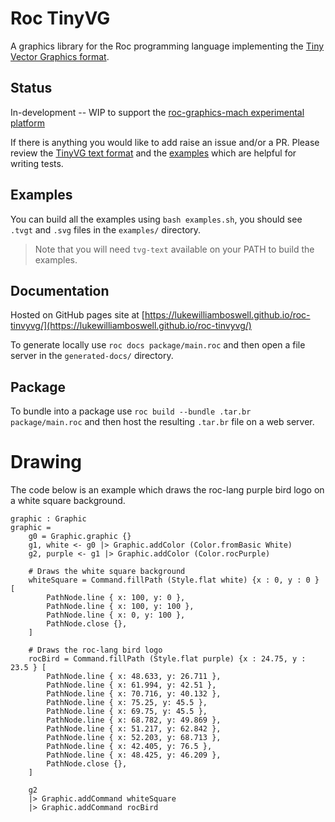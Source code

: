 # Roc TinyVG

A graphics library for the Roc programming language implementing the [Tiny Vector Graphics format](https://tinyvg.tech).

## Status

In-development -- WIP to support the [roc-graphics-mach experimental platform](https://github.com/lukewilliamboswell/roc-graphics-mach)

If there is anything you would like to add raise an issue and/or a PR. Please review the [TinyVG text format](https://github.com/TinyVG/specification/blob/main/text-format.md) and the [examples](https://github.com/TinyVG/examples/blob/main/files/everything-32.tvgt) which are helpful for writing tests.

## Examples 

You can build all the examples using `bash examples.sh`, you should see `.tvgt` and `.svg` files in the `examples/` directory. 

> Note that you will need `tvg-text` available on your PATH to build the examples.

## Documentation

Hosted on GitHub pages site at [https://lukewilliamboswell.github.io/roc-tinvyvg/](https://lukewilliamboswell.github.io/roc-tinvyvg/)

To generate locally use `roc docs package/main.roc` and then open a file server in the `generated-docs/` directory.

## Package

To bundle into a package use `roc build --bundle .tar.br package/main.roc` and then host the resulting `.tar.br` file on a web server.

# Drawing

The code below is an example which draws the roc-lang purple bird logo on a white square background. 

```roc
graphic : Graphic
graphic = 
    g0 = Graphic.graphic {}
    g1, white <- g0 |> Graphic.addColor (Color.fromBasic White)
    g2, purple <- g1 |> Graphic.addColor (Color.rocPurple)

    # Draws the white square background
    whiteSquare = Command.fillPath (Style.flat white) {x : 0, y : 0 } [
        PathNode.line { x: 100, y: 0 },
        PathNode.line { x: 100, y: 100 },
        PathNode.line { x: 0, y: 100 },
        PathNode.close {},
    ]

    # Draws the roc-lang bird logo
    rocBird = Command.fillPath (Style.flat purple) {x : 24.75, y : 23.5 } [
        PathNode.line { x: 48.633, y: 26.711 },
        PathNode.line { x: 61.994, y: 42.51 },
        PathNode.line { x: 70.716, y: 40.132 },
        PathNode.line { x: 75.25, y: 45.5 },
        PathNode.line { x: 69.75, y: 45.5 },
        PathNode.line { x: 68.782, y: 49.869 },
        PathNode.line { x: 51.217, y: 62.842 },
        PathNode.line { x: 52.203, y: 68.713 },
        PathNode.line { x: 42.405, y: 76.5 },
        PathNode.line { x: 48.425, y: 46.209 },
        PathNode.close {},
    ]
    
    g2
    |> Graphic.addCommand whiteSquare
    |> Graphic.addCommand rocBird
```